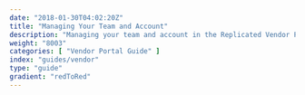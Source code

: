 ```yaml
---
date: "2018-01-30T04:02:20Z"
title: "Managing Your Team and Account"
description: "Managing your team and account in the Replicated Vendor Portal"
weight: "8003"
categories: [ "Vendor Portal Guide" ]
index: "guides/vendor"
type: "guide"
gradient: "redToRed"
---
```


